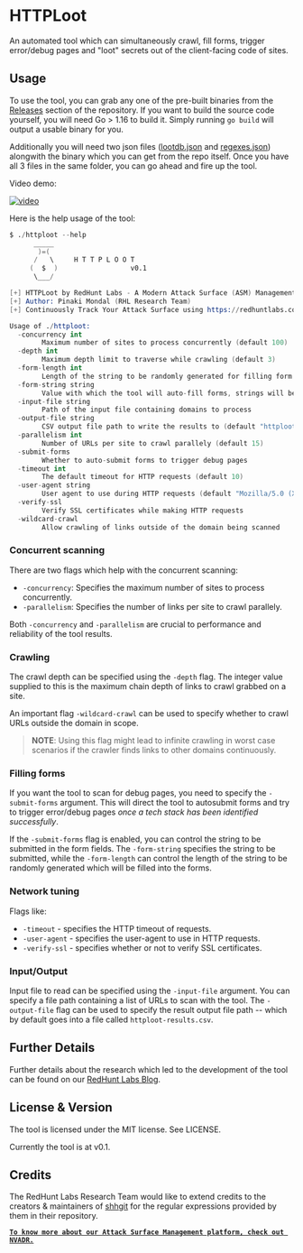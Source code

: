 # HTTPLoot
An automated tool which can simultaneously crawl, fill forms, trigger error/debug pages and "loot" secrets out of the client-facing code of sites.

## Usage
To use the tool, you can grab any one of the pre-built binaries from the [Releases](https://github.com/redhuntlabs/HTTPLoot/releases) section of the repository. If you want to build the source code yourself, you will need Go > 1.16 to build it. Simply running `go build` will output a usable binary for you.

Additionally you will need two json files ([lootdb.json](https://github.com/redhuntlabs/HTTPLoot/blob/master/lootdb.json) and [regexes.json](https://github.com/redhuntlabs/HTTPLoot/blob/master/regexes.json)) alongwith the binary which you can get from the repo itself. Once you have all 3 files in the same folder, you can go ahead and fire up the tool.

Video demo:

[![video](https://user-images.githubusercontent.com/39941993/168653593-9551b6be-0eb7-4fa8-85ee-0de8e4506fe6.png)](https://www.youtube.com/watch?v=qc8Mm2O5t6Q)

Here is the help usage of the tool:
```s
$ ./httploot --help
      _____
       )=(
      /   \     H T T P L O O T
     (  $  )                  v0.1
      \___/

[+] HTTPLoot by RedHunt Labs - A Modern Attack Surface (ASM) Management Company
[+] Author: Pinaki Mondal (RHL Research Team)
[+] Continuously Track Your Attack Surface using https://redhuntlabs.com/nvadr.

Usage of ./httploot:
  -concurrency int
        Maximum number of sites to process concurrently (default 100)
  -depth int
        Maximum depth limit to traverse while crawling (default 3)
  -form-length int
        Length of the string to be randomly generated for filling form fields (default 5)
  -form-string string
        Value with which the tool will auto-fill forms, strings will be randomly generated if no value is supplied
  -input-file string
        Path of the input file containing domains to process
  -output-file string
        CSV output file path to write the results to (default "httploot-results.csv")
  -parallelism int
        Number of URLs per site to crawl parallely (default 15)
  -submit-forms
        Whether to auto-submit forms to trigger debug pages
  -timeout int
        The default timeout for HTTP requests (default 10)
  -user-agent string
        User agent to use during HTTP requests (default "Mozilla/5.0 (X11; Ubuntu; Linux x86_64; rv:98.0) Gecko/20100101 Firefox/98.0")
  -verify-ssl
        Verify SSL certificates while making HTTP requests
  -wildcard-crawl
        Allow crawling of links outside of the domain being scanned
```

### Concurrent scanning
There are two flags which help with the concurrent scanning:
- `-concurrency`: Specifies the maximum number of sites to process concurrently.
- `-parallelism`: Specifies the number of links per site to crawl parallely.

Both `-concurrency` and `-parallelism` are crucial to performance and reliability of the tool results.

### Crawling
The crawl depth can be specified using the `-depth` flag. The integer value supplied to this is the maximum chain depth of links to crawl grabbed on a site.

An important flag `-wildcard-crawl` can be used to specify whether to crawl URLs outside the domain in scope.

> __NOTE__: Using this flag might lead to infinite crawling in worst case scenarios if the crawler finds links to other domains continuously.

### Filling forms
If you want the tool to scan for debug pages, you need to specify the `-submit-forms` argument. This will direct the tool to autosubmit forms and try to trigger error/debug pages _once a tech stack has been identified successfully_.

If the `-submit-forms` flag is enabled, you can control the string to be submitted in the form fields. The `-form-string` specifies the string to be submitted, while the `-form-length` can control the length of the string to be randomly generated which will be filled into the forms.

### Network tuning
Flags like:
- `-timeout` - specifies the HTTP timeout of requests.
- `-user-agent` - specifies the user-agent to use in HTTP requests.
- `-verify-ssl` - specifies whether or not to verify SSL certificates.

### Input/Output
Input file to read can be specified using the `-input-file` argument. You can specify a file path containing a list of URLs to scan with the tool. The `-output-file` flag can be used to specify the result output file path -- which by default goes into a file called `httploot-results.csv`.

## Further Details
Further details about the research which led to the development of the tool can be found on our [RedHunt Labs Blog](https://redhuntlabs.com/blog/the-http-facet-httploot.html).

## License & Version
The tool is licensed under the MIT license. See LICENSE.

Currently the tool is at v0.1.

## Credits
The RedHunt Labs Research Team would like to extend credits to the creators & maintainers of [shhgit](https://github.com/eth0izzle/shhgit) for the regular expressions provided by them in their repository.

**[`To know more about our Attack Surface Management platform, check out NVADR.`](https://redhuntlabs.com/nvadr)**
